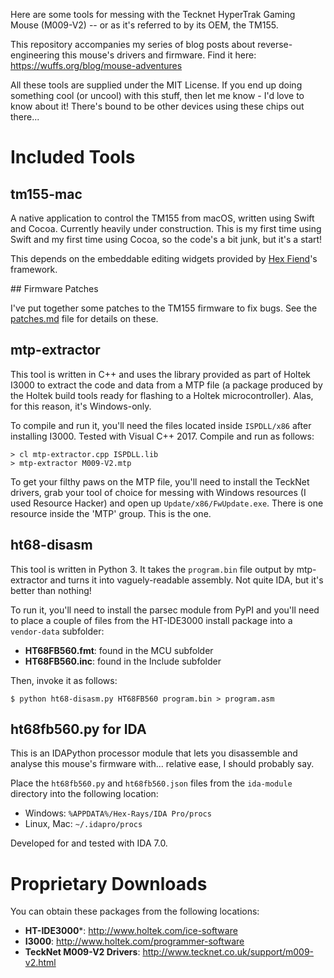 Here are some tools for messing with the Tecknet HyperTrak Gaming Mouse
(M009-V2) -- or as it's referred to by its OEM, the TM155.

This repository accompanies my series of blog posts about reverse-engineering
this mouse's drivers and firmware. Find it here:
https://wuffs.org/blog/mouse-adventures

All these tools are supplied under the MIT License. If you end up doing
something cool (or uncool) with this stuff, then let me know - I'd love to
know about it! There's bound to be other devices using these chips out there...

# Included Tools

## tm155-mac

A native application to control the TM155 from macOS, written using Swift and
Cocoa. Currently heavily under construction. This is my first time using Swift
and my first time using Cocoa, so the code's a bit junk, but it's a start!

This depends on the embeddable editing widgets provided by
[Hex Fiend](https://github.com/ridiculousfish/HexFiend/)'s framework.

## Firmware Patches

I've put together some patches to the TM155 firmware to fix bugs.
See the [patches.md](patches.md) file for details on these.

## mtp-extractor

This tool is written in C++ and uses the library provided as part of Holtek
I3000 to extract the code and data from a MTP file (a package produced by the
Holtek build tools ready for flashing to a Holtek microcontroller). Alas, for
this reason, it's Windows-only.

To compile and run it, you'll need the files located inside `ISPDLL/x86` after
installing I3000. Tested with Visual C++ 2017. Compile and run as follows:

    > cl mtp-extractor.cpp ISPDLL.lib
	> mtp-extractor M009-V2.mtp

To get your filthy paws on the MTP file, you'll need to install the TeckNet
drivers, grab your tool of choice for messing with Windows resources (I used
Resource Hacker) and open up `Update/x86/FwUpdate.exe`. There is one resource
inside the 'MTP' group. This is the one.

## ht68-disasm

This tool is written in Python 3. It takes the `program.bin` file output by
mtp-extractor and turns it into vaguely-readable assembly. Not quite IDA, but
it's better than nothing!

To run it, you'll need to install the parsec module from PyPI and you'll need
to place a couple of files from the HT-IDE3000 install package into a
`vendor-data` subfolder:

- **HT68FB560.fmt**: found in the MCU subfolder
- **HT68FB560.inc**: found in the Include subfolder

Then, invoke it as follows:

    $ python ht68-disasm.py HT68FB560 program.bin > program.asm

## ht68fb560.py for IDA

This is an IDAPython processor module that lets you disassemble and analyse
this mouse's firmware with... relative ease, I should probably say.

Place the `ht68fb560.py` and `ht68fb560.json` files from the `ida-module`
directory into the following location:

- Windows: `%APPDATA%/Hex-Rays/IDA Pro/procs`
- Linux, Mac: `~/.idapro/procs`

Developed for and tested with IDA 7.0.

# Proprietary Downloads

You can obtain these packages from the following locations:

- **HT-IDE3000***: http://www.holtek.com/ice-software
- **I3000**: http://www.holtek.com/programmer-software
- **TeckNet M009-V2 Drivers**: http://www.tecknet.co.uk/support/m009-v2.html
